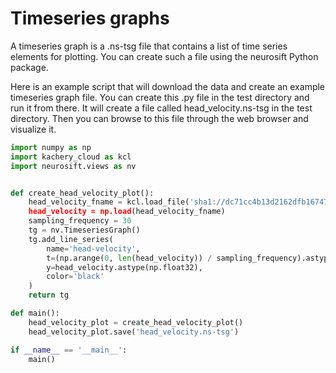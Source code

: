 # Timeseries graphs

A timeseries graph is a .ns-tsg file that contains a list of time series elements for plotting. You can create such a file using the neurosift Python package.

Here is an example script that will download the data and create an example timeseries graph file. You can create this .py file in the test directory and run it from there. It will create a file called head_velocity.ns-tsg in the test directory. Then you can browse to this file through the web browser and visualize it.

```python
import numpy as np
import kachery_cloud as kcl
import neurosift.views as nv


def create_head_velocity_plot():
    head_velocity_fname = kcl.load_file('sha1://dc71cc4b13d2162dfb16747fbb4ffef9b18688e5?label=head_velocity_newSmooth.npy)
    head_velocity = np.load(head_velocity_fname)
    sampling_frequency = 30
    tg = nv.TimeseriesGraph()
    tg.add_line_series(
        name='head-velocity',
        t=(np.arange(0, len(head_velocity)) / sampling_frequency).astype(np.float32),
        y=head_velocity.astype(np.float32),
        color='black'
    )
    return tg

def main():
    head_velocity_plot = create_head_velocity_plot()
    head_velocity_plot.save('head_velocity.ns-tsg')

if __name__ == '__main__':
    main()
```